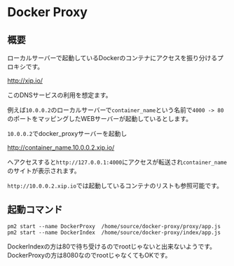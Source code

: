 # Docker Proxy

## 概要

ローカルサーバーで起動しているDockerのコンテナにアクセスを振り分けるプロキシです。

http://xip.io/

このDNSサービスの利用を想定ます。

例えば`10.0.0.2`のローカルサーバーで`container_name`という名前で`4000 -> 80`のポートをマッピングしたWEBサーバーが起動しているとします。

`10.0.0.2`でdocker_proxyサーバーを起動し

http://container_name.10.0.0.2.xip.io/

へアクセスすると`http://127.0.0.1:4000`にアクセスが転送され`container_name`のサイトが表示されます。


`http://10.0.0.2.xip.io`では起動しているコンテナのリストも参照可能です。



## 起動コマンド

```
pm2 start --name DockerProxy  /home/source/docker-proxy/proxy/app.js
pm2 start --name DockerIndex  /home/source/docker-proxy/index/app.js
```

DockerIndexの方は80で待ち受けるのでrootじゃないと出来ないようです。DockerProxyの方は8080なのでrootじゃなくてもOKです。